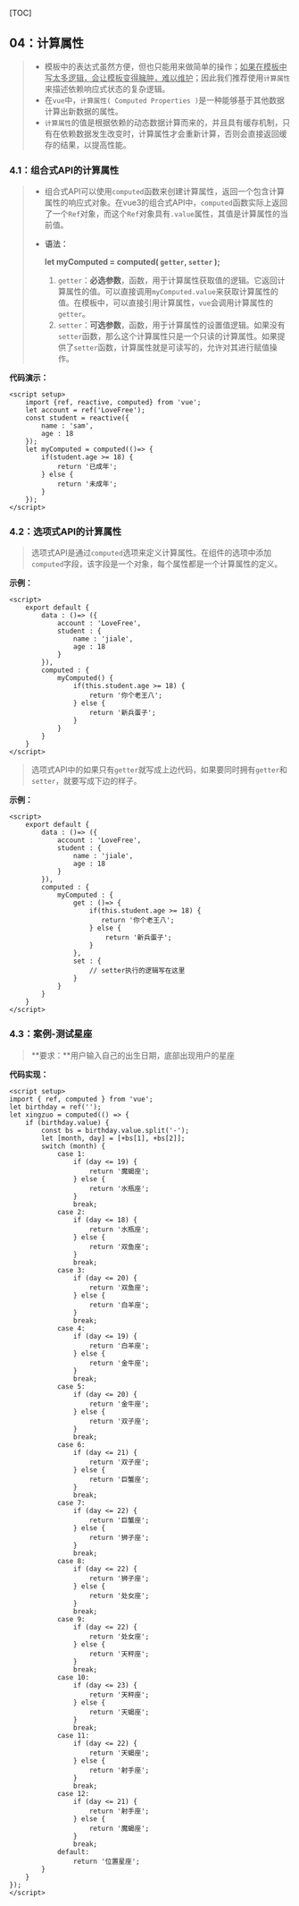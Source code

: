 [TOC]

## 04：计算属性

> + 模板中的表达式虽然方便，但也只能用来做简单的操作；<u>如果在模板中写太多逻辑，会让模板变得臃肿，难以维护</u>；因此我们推荐使用`计算属性`来描述依赖响应式状态的复杂逻辑。 
> + 在`vue`中，`计算属性( Computed Properties )`是一种能够基于其他数据计算出新数据的属性。
> + `计算属性`的值是根据依赖的动态数据计算而来的，并且具有缓存机制，只有在依赖数据发生改变时，计算属性才会重新计算，否则会直接返回缓存的结果，以提高性能。



### 4.1：组合式API的计算属性

> + 组合式API可以使用`computed`函数来创建计算属性，返回一个包含计算属性的响应式对象。在vue3的组合式API中，`computed`函数实际上返回了一个`Ref`对象，而这个`Ref`对象具有`.value`属性，其值是计算属性的当前值。
>
> + **语法：**
>
>   **let  myComputed  =  computed( `getter`,  `setter` );**
>
>   1. `getter`：**必选参数**，函数，用于计算属性获取值的逻辑。它返回计算属性的值。可以直接调用`myComputed.value`来获取计算属性的值。在模板中，可以直接引用计算属性，`vue`会调用计算属性的`getter`。
>   2. `setter`：**可选参数**，函数，用于计算属性的设置值逻辑。如果没有`setter`函数，那么这个计算属性只是一个只读的计算属性。如果提供了`setter`函数，计算属性就是可读写的，允许对其进行赋值操作。



**代码演示：**

```vue
<script setup>
    import {ref, reactive, computed} from 'vue';
    let account = ref('LoveFree');
    const student = reactive({
        name : 'sam',
        age : 18
    });
    let myComputed = computed(()=> {
        if(student.age >= 18) {
            return '已成年';
        } else {
            return '未成年';
        }
    });
</script>
```



### 4.2：选项式API的计算属性

> 选项式API是通过`computed`选项来定义计算属性。在组件的选项中添加`computed`字段，该字段是一个对象，每个属性都是一个计算属性的定义。



**示例：**

```vue
<script>
    export default {
        data : ()=> ({
            account : 'LoveFree',
            student : {
                name : 'jiale',
                age : 18
            }
        }),
        computed : {
            myComputed() {
                if(this.student.age >= 18) {
                    return '你个老王八';
                } else {
                    return '新兵蛋子';
                }
            }
        }
    }
</script>
```

> 选项式API中的如果只有`getter`就写成上边代码，如果要同时拥有`getter`和`setter`，就要写成下边的样子。

**示例：**

```vue
<script>
    export default {
        data : ()=> ({
            account : 'LoveFree',
            student : {
                name : 'jiale',
                age : 18
            }
        }),
        computed : {
            myComputed : {
                get : ()=> {
                	if(this.student.age >= 18) {
                 	   return '你个老王八';
                	} else {
                    	return '新兵蛋子';
               		}    
                },
      			set : {
                    // setter执行的逻辑写在这里
                }
            }
        }
    }
</script>
```



### 4.3：案例-测试星座

> **要求：**用户输入自己的出生日期，底部出现用户的星座



**代码实现：**

```vue
<script setup>
import { ref, computed } from 'vue';
let birthday = ref('');
let xingzuo = computed(() => {
    if (birthday.value) {
        const bs = birthday.value.split('-');
        let [month, day] = [+bs[1], +bs[2]];
        switch (month) {
            case 1:
                if (day <= 19) {
                    return '魔蝎座';
                } else {
                    return '水瓶座';
                }
                break;
            case 2:
                if (day <= 18) {
                    return '水瓶座';
                } else {
                    return '双鱼座';
                }
                break;
            case 3:
                if (day <= 20) {
                    return '双鱼座';
                } else {
                    return '白羊座';
                }
                break;
            case 4:
                if (day <= 19) {
                    return '白羊座';
                } else {
                    return '金牛座';
                }
                break;
            case 5:
                if (day <= 20) {
                    return '金牛座';
                } else {
                    return '双子座';
                }
                break;
            case 6:
                if (day <= 21) {
                    return '双子座';
                } else {
                    return '巨蟹座';
                }
                break;
            case 7:
                if (day <= 22) {
                    return '巨蟹座';
                } else {
                    return '狮子座';
                }
                break;
            case 8:
                if (day <= 22) {
                    return '狮子座';
                } else {
                    return '处女座';
                }
                break;
            case 9:
                if (day <= 22) {
                    return '处女座';
                } else {
                    return '天秤座';
                }
                break;
            case 10:
                if (day <= 23) {
                    return '天秤座';
                } else {
                    return '天蝎座';
                }
                break;
            case 11:
                if (day <= 22) {
                    return '天蝎座';
                } else {
                    return '射手座';
                }
                break;
            case 12:
                if (day <= 21) {
                    return '射手座';
                } else {
                    return '魔蝎座';
                }
                break;
            default:
                return '位置星座';
        }
    }
});
</script>
```





